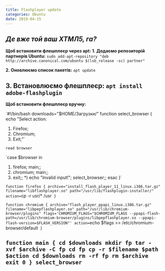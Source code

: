 ```yaml
---
title: Flashplayer update
categories: Ubuntu
date: 2019-04-15
---
```


_Де вже той ваш ХТМЛ5, га?_
-----

**Щоб встановити флешплеєр через apt:**
**1. Додаємо репозиторій партнерів Ubuntu:**
`sudo add-apt-repository "deb http://archive.canonical.com/ubuntu $(lsb_release -sc) partner"`

**2. Оновлюємо список пакетів:**
`apt update`

**3. Встановлюємо флешплеєр:**
`apt install adobe-flashplugin`
-----

**Щоб встановити флешплеєр вручну:**

`#!/bin/bash
downloads="$HOME/Загрузки/"
function select_browser
{
echo "Select action:
1. Firefox;
2. Chromium;
3. Exit;"`

`read browser`

`case $browser in
1) firefox; main;;
2) chromium; main;;
3) exit;;
*) echo "Invalid input!"; select_browser;;
esac
}`

`function firefox
{
archive="install_flash_player_11_linux.i386.tar.gz"
filename="libflashplayer.so"
path="/usr/lib/flashplugin-installer/"
action=`cp -r usr/* /usr`
}`

`function chromium
{
archive="flash_player_ppapi_linux.i386.tar.gz"
filename="libpepflashplayer.so"
path="/usr/lib/chromium-browser/plugins"
flags='CHROMIUM_FLAGS="$CHROMIUM_FLAGS --ppapi-flash-path=/usr/lib/chromium-browser/plugins/libpepflashplayer.so --ppapi-flash-version=$FLASH_VERSION"'
action=`echo $flags >> /etc/chromium-browser/default`
}`

`function main
{
cd $downloads
mkdir fp
tar -xvf $archive -C fp
cd fp
cp -r $filename $path
$action
cd $downloads
rm -rf fp
rm $archive
exit 0
}
select_browser`
-----
